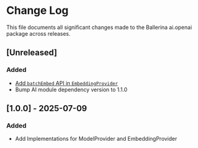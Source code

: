 # Change Log

This file documents all significant changes made to the Ballerina ai.openai package across releases.

## [Unreleased]

### Added
- [Add `batchEmbed` API in `EmbeddingProvider`](https://github.com/ballerina-platform/ballerina-library/issues/8110)
- Bump AI module dependency version to 1.1.0

## [1.0.0] - 2025-07-09

### Added
- Add Implementations for ModelProvider and EmbeddingProvider
